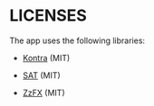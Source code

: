 # LICENSES

The app uses the following libraries:

- [Kontra](https://github.com/straker/kontra) (MIT)

- [SAT](https://github.com/jriecken/sat-js) (MIT)

- [ZzFX](https://github.com/KilledByAPixel/ZzFX) (MIT)
